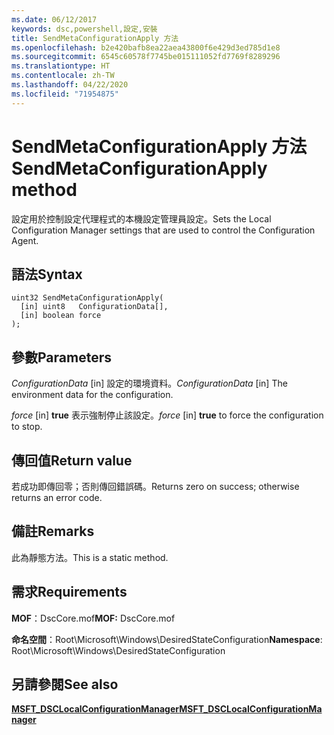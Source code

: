 ```yaml
---
ms.date: 06/12/2017
keywords: dsc,powershell,設定,安裝
title: SendMetaConfigurationApply 方法
ms.openlocfilehash: b2e420bafb8ea22aea43800f6e429d3ed785d1e8
ms.sourcegitcommit: 6545c60578f7745be015111052fd7769f8289296
ms.translationtype: HT
ms.contentlocale: zh-TW
ms.lasthandoff: 04/22/2020
ms.locfileid: "71954875"
---
```

# <a name="sendmetaconfigurationapply-method"></a><span data-ttu-id="58683-103">SendMetaConfigurationApply 方法</span><span class="sxs-lookup"><span data-stu-id="58683-103">SendMetaConfigurationApply method</span></span>

<span data-ttu-id="58683-104">設定用於控制設定代理程式的本機設定管理員設定。</span><span class="sxs-lookup"><span data-stu-id="58683-104">Sets the Local Configuration Manager settings that are used to control the Configuration Agent.</span></span>

## <a name="syntax"></a><span data-ttu-id="58683-105">語法</span><span class="sxs-lookup"><span data-stu-id="58683-105">Syntax</span></span>

```mof
uint32 SendMetaConfigurationApply(
  [in] uint8   ConfigurationData[],
  [in] boolean force
);
```

## <a name="parameters"></a><span data-ttu-id="58683-106">參數</span><span class="sxs-lookup"><span data-stu-id="58683-106">Parameters</span></span>

<span data-ttu-id="58683-107">*ConfigurationData* \[in\] 設定的環境資料。</span><span class="sxs-lookup"><span data-stu-id="58683-107">*ConfigurationData* \[in\] The environment data for the configuration.</span></span>

<span data-ttu-id="58683-108">*force* \[in\] **true** 表示強制停止該設定。</span><span class="sxs-lookup"><span data-stu-id="58683-108">*force* \[in\] **true** to force the configuration to stop.</span></span>

## <a name="return-value"></a><span data-ttu-id="58683-109">傳回值</span><span class="sxs-lookup"><span data-stu-id="58683-109">Return value</span></span>

<span data-ttu-id="58683-110">若成功即傳回零；否則傳回錯誤碼。</span><span class="sxs-lookup"><span data-stu-id="58683-110">Returns zero on success; otherwise returns an error code.</span></span>

## <a name="remarks"></a><span data-ttu-id="58683-111">備註</span><span class="sxs-lookup"><span data-stu-id="58683-111">Remarks</span></span>

<span data-ttu-id="58683-112">此為靜態方法。</span><span class="sxs-lookup"><span data-stu-id="58683-112">This is a static method.</span></span>

## <a name="requirements"></a><span data-ttu-id="58683-113">需求</span><span class="sxs-lookup"><span data-stu-id="58683-113">Requirements</span></span>

<span data-ttu-id="58683-114">**MOF**：DscCore.mof</span><span class="sxs-lookup"><span data-stu-id="58683-114">**MOF:** DscCore.mof</span></span>

<span data-ttu-id="58683-115">**命名空間**：Root\Microsoft\Windows\DesiredStateConfiguration</span><span class="sxs-lookup"><span data-stu-id="58683-115">**Namespace**: Root\Microsoft\Windows\DesiredStateConfiguration</span></span>

## <a name="see-also"></a><span data-ttu-id="58683-116">另請參閱</span><span class="sxs-lookup"><span data-stu-id="58683-116">See also</span></span>

[<span data-ttu-id="58683-117">**MSFT_DSCLocalConfigurationManager**</span><span class="sxs-lookup"><span data-stu-id="58683-117">**MSFT_DSCLocalConfigurationManager**</span></span>](msft-dsclocalconfigurationmanager.md)
